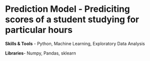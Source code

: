 # Prediction Model - Prediciting scores of a student studying for particular hours

**Skills & Tools** - Python, Machine Learning, Exploratory Data Analysis

**Libraries**- Numpy, Pandas, sklearn
